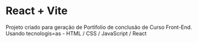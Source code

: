 # React + Vite

Projeto criado para geração de Portifolio de conclusão de Curso Front-End.
Usando tecnologis=as - HTML / CSS / JavaScript / React